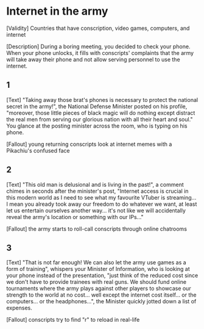 # Internet in the army
[Validity] Countries that have conscription, video games, computers, and internet

[Description] During a boring meeting, you decided to check your phone. When your phone unlocks, it fills with conscripts' complaints that the army will take away their phone and not allow serving personnel to use the internet.

## 1
[Text] "Taking away those brat's phones is necessary to protect the national secret in the army!", the National Defense Minister posted on his profile, "moreover, those little pieces of black magic will do nothing except distract the real men from serving our glorious nation with all their heart and soul." You glance at the posting minister across the room, who is typing on his phone.

[Fallout] young returning conscripts look at internet memes with a Pikachiu's confused face

## 2
[Text] "This old man is delusional and is living in the past!", a comment chimes in seconds after the minister's post, "Internet access is crucial in this modern world as I need to see what my favourite VTuber is streaming... I mean you already took away our freedom to do whatever we want, at least let us entertain ourselves another way... it's not like we will accidentally reveal the army's location or something with our IPs..."

[Fallout] the army starts to roll-call conscripts through online chatrooms

## 3
[Text] "That is not far enough! We can also let the army use games as a form of training", whispers your Minister of Information, who is looking at your phone instead of the presentation, "just think of the reduced cost since we don't have to provide trainees with real guns. We should fund online tournaments where the army plays against other players to showcase our strength to the world at no cost... well except the internet cost itself... or the computers... or the headphones...", the Minister quickly jotted down a list of expenses.

[Fallout] conscripts try to find "r" to reload in real-life